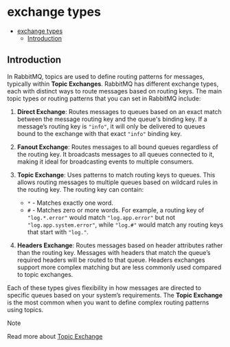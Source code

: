 # exchange types

- [exchange types](#exchange-types)
  - [Introduction](#introduction)

## Introduction

In RabbitMQ, topics are used to define routing patterns for messages, typically within **Topic Exchanges**. RabbitMQ has different exchange types, each with distinct ways to route messages based on routing keys. The main topic types or routing patterns that you can set in RabbitMQ include:

1. **Direct Exchange**: Routes messages to queues based on an exact match between the message routing key and the queue's binding key. If a message’s routing key is `"info"`, it will only be delivered to queues bound to the exchange with that exact `"info"` binding key.

2. **Fanout Exchange**: Routes messages to all bound queues regardless of the routing key. It broadcasts messages to all queues connected to it, making it ideal for broadcasting events to multiple consumers.

3. **Topic Exchange**: Uses patterns to match routing keys to queues. This allows routing messages to multiple queues based on wildcard rules in the routing key. The routing key can contain:
   - `*` - Matches exactly one word.
   - `#` - Matches zero or more words.
   For example, a routing key of `"log.*.error"` would match `"log.app.error"` but not `"log.app.system.error"`, while `"log.#"` would match any routing keys that start with `"log."`.

4. **Headers Exchange**: Routes messages based on header attributes rather than the routing key. Messages with headers that match the queue’s required headers will be routed to that queue. Headers exchanges support more complex matching but are less commonly used compared to topic exchanges.

Each of these types gives flexibility in how messages are directed to specific queues based on your system’s requirements. The **Topic Exchange** is the most common when you want to define complex routing patterns using topics.

> [!NOTE]
> Read more about [Topic Exchange](<Comprehensive Guide to RabbitMQ Topic Exchanges.md>)
